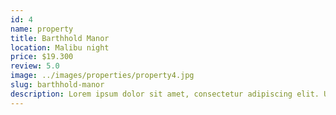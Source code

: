```yaml
---
id: 4
name: property
title: Barthhold Manor
location: Malibu night
price: $19.300
review: 5.0
image: ../images/properties/property4.jpg
slug: barthhold-manor
description: Lorem ipsum dolor sit amet, consectetur adipiscing elit. Ut et pharetra libero. Cras convallis mauris nec mi fringilla maximus. Praesent libero magna, dapibus vel enim sed, pharetra bibendum lorem. Cras bibendum finibus finibus. Sed euismod non urna nec iaculis. Donec fermentum nunc eget quam efficitur, venenatis fringilla mi rhoncus. Vivamus ornare consequat elit. Praesent id pretium tellus, id sagittis nisl. Ut eget leo ut felis tempus rhoncus eget ac sem. Nunc eget tincidunt ligula. Pellentesque habitant morbi tristique senectus et netus et malesuada fames ac turpis egestas. Vestibulum nec elit tristique, aliquam risus maximus, ullamcorper diam. Cras varius, risus at posuere cursus, ante ipsum pulvinar dolor, eu molestie justo ipsum non enim. Maecenas vel felis ex. Mauris urna erat, bibendum id luctus id, feugiat vel sem.
---
```

